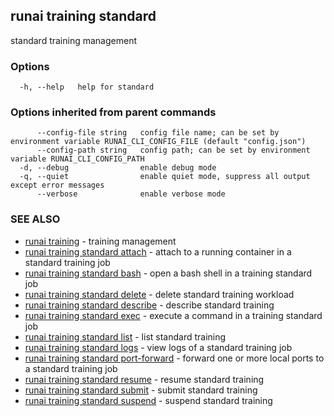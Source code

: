 ## runai training standard

standard training management

### Options

```
  -h, --help   help for standard
```

### Options inherited from parent commands

```
      --config-file string   config file name; can be set by environment variable RUNAI_CLI_CONFIG_FILE (default "config.json")
      --config-path string   config path; can be set by environment variable RUNAI_CLI_CONFIG_PATH
  -d, --debug                enable debug mode
  -q, --quiet                enable quiet mode, suppress all output except error messages
      --verbose              enable verbose mode
```

### SEE ALSO

* [runai training](runai_training.md)	 - training management
* [runai training standard attach](runai_training_standard_attach.md)	 - attach to a running container in a standard training job
* [runai training standard bash](runai_training_standard_bash.md)	 - open a bash shell in a training standard job
* [runai training standard delete](runai_training_standard_delete.md)	 - delete standard training workload
* [runai training standard describe](runai_training_standard_describe.md)	 - describe standard training
* [runai training standard exec](runai_training_standard_exec.md)	 - execute a command in a training standard job
* [runai training standard list](runai_training_standard_list.md)	 - list standard training
* [runai training standard logs](runai_training_standard_logs.md)	 - view logs of a standard training job
* [runai training standard port-forward](runai_training_standard_port-forward.md)	 - forward one or more local ports to a standard training job
* [runai training standard resume](runai_training_standard_resume.md)	 - resume standard training
* [runai training standard submit](runai_training_standard_submit.md)	 - submit standard training
* [runai training standard suspend](runai_training_standard_suspend.md)	 - suspend standard training

